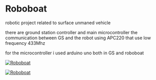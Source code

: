 # Roboboat
robotic project related to surface unmaned vehicle

there are ground station controller and main microcontroller 
the communication between GS and the robot using APC220 that use low frequency 433Mhz 

for the microcontroller i used arduino uno both in GS and roboboat

[![Roboboat](https://img.youtube.com/vi/-04ABM0LRGk/0.jpg)](https://www.youtube.com/watch?v=-04ABM0LRGk)

[![Roboboat](https://img.youtube.com/vi/ty5yiIIjeWo/0.jpg)](https://www.youtube.com/watch?v=ty5yiIIjeWo)



